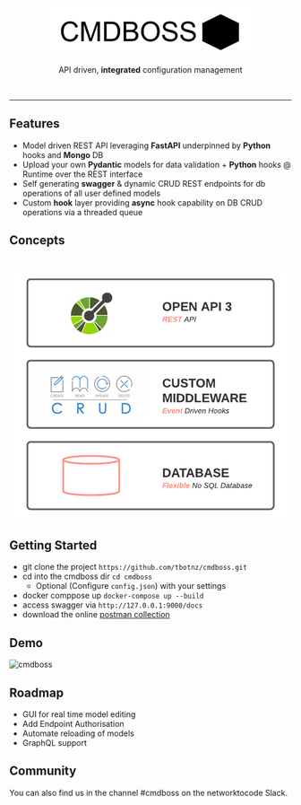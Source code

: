 

<p align="center">
   <br/>
   <img src="/cmdboss.PNG" />
   <br/>
   <p align="center">
      API driven, <b>integrated</b> configuration management
   </p> 
   <br/>
</p>

<hr/>

## Features

- Model driven REST API leveraging **FastAPI** underpinned by **Python** hooks and **Mongo** DB
- Upload your own **Pydantic** models for data validation + **Python** hooks @ Runtime over the REST interface
- Self generating **swagger** & dynamic CRUD REST endpoints for db operations of all user defined models
- Custom **hook** layer providing **async** hook capability on DB CRUD operations via a threaded queue

## Concepts

<p align="center">
   
   <br/>
   <img src="/marketecture-2.png" />
   <br/>
</p>

## Getting Started

- git clone the project ``` https://github.com/tbotnz/cmdboss.git ```
- cd into the cmdboss dir ```cd cmdboss ```
  -  Optional (Configure ```config.json```) with your settings
- docker comppose up ```docker-compose up --build```
- access swagger via ```http://127.0.0.1:9000/docs```
- download the online [postman collection](https://documenter.getpostman.com/view/2391814/TzRPjV5h)

## Demo

![cmdboss](cboss-1.gif)


## Roadmap

- GUI for real time model editing
- Add Endpoint Authorisation
- Automate reloading of models
- GraphQL support

## Community

You can also find us in the channel #cmdboss on the networktocode Slack.
